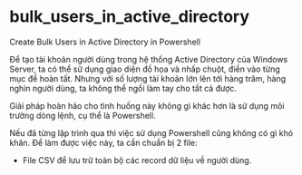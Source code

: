 # bulk_users_in_active_directory
Create Bulk Users in Active Directory in Powershell

Để tạo tài khoản người dùng trong hệ thống Active Directory của Windows Server, ta có thể sử dụng giao diện đồ họa và nhấp chuột, điền vào từng mục để hoàn tất. Nhưng với số lượng tài khoản lớn lên tới hàng trăm, hàng nghìn người dùng, ta không thể ngồi làm tay cho tất cả được.

Giải pháp hoàn hảo cho tình huống này không gì khác hơn là sử dụng môi trường dòng lệnh, cụ thể là Powershell.

Nếu đã từng lập trình qua thì việc sử dụng Powershell cũng không có gì khó khăn. Để làm được việc này, ta cần chuẩn bị 2 file:

- File CSV để lưu trữ toàn bộ các record dữ liệu về người dùng.
